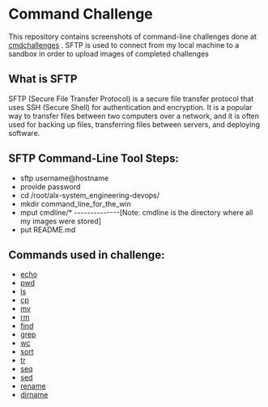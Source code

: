 # Command Challenge

This repository contains screenshots of command-line challenges done at
[cmdchallenges](https://cmdchallenge.com/) . SFTP is used to connect from my local machine to a sandbox in order to upload images of  completed challenges

## What is SFTP

SFTP (Secure File Transfer Protocol) is a secure file transfer protocol that uses SSH (Secure Shell) for authentication and encryption. It is a popular way to transfer files between two computers over a network, and it is often used for backing up files, transferring files between servers, and deploying software.

## SFTP Command-Line Tool Steps:

* sftp username@hostname
* provide password
* cd /root/alx-system_engineering-devops/
* mkdir command_line_for_the_win
* mput cmdline/*  --------------[Note: cmdline is the directory where all my images were stored]
* put README.md

## Commands used in challenge:

* [echo](https://linuxcommand.org/lc3_man_pages/echoh.html)
* [pwd](https://linuxcommand.org/lc3_man_pages/pwdh.html)
* [ls](https://linuxcommand.org/lc3_man_pages/ls1.html)
* [cp](https://linuxcommand.org/lc3_man_pages/cp1.html)
* [mv](https://linuxcommand.org/lc3_man_pages/mv1.html)
* [rm](https://linuxcommand.org/lc3_man_pages/rm1.html)
* [find](https://linuxcommand.org/lc3_man_pages/find1.html)
* [grep](https://linuxcommand.org/lc3_man_pages/grep1.html)
* [wc](https://linuxcommand.org/lc3_man_pages/wc1.html)
* [sort](https://linuxcommand.org/lc3_man_pages/sort1.html)
* [tr](https://linuxcommand.org/lc3_man_pages/tr1.html)
* [seq](https://linuxcommand.org/lc3_man_pages/seq1.html)
* [sed](https://linuxcommand.org/lc3_man_pages/sed1.html)
* [rename](https://man7.org/linux/man-pages/man1/rename.1.html)
* [dirname](https://linuxcommand.org/lc3_man_pages/dirname1.html)
